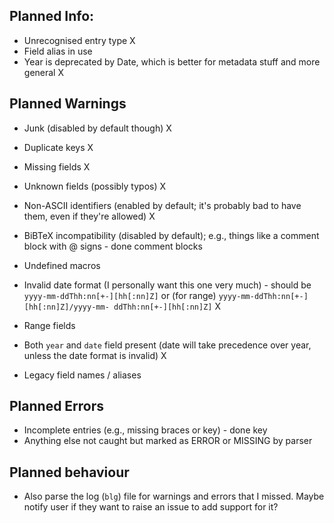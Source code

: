 ## Planned Info:
- Unrecognised entry type X
- Field alias in use
- Year is deprecated by Date, which is better for metadata stuff and more general X

## Planned Warnings
- Junk (disabled by default though) X
- Duplicate keys X
- Missing fields X
- Unknown fields (possibly typos) X
- Non-ASCII identifiers (enabled by default; it's probably bad to have them, even if they're allowed) X
- BiBTeX incompatibility (disabled by default); e.g., things like a comment block with @ signs - done comment blocks
- Undefined macros
- Invalid date format (I personally want this one very much) - should be `yyyy-mm-ddThh:nn[+-][hh[:nn]Z]` or (for range) `yyyy-mm-ddThh:nn[+-][hh[:nn]Z]/yyyy-mm- ddThh:nn[+-][hh[:nn]Z]` X

- Range fields
- Both `year` and `date` field present (date will take precedence over year, unless the date format is invalid) X
- Legacy field names / aliases

## Planned Errors
- Incomplete entries (e.g., missing braces or key) - done key
- Anything else not caught but marked as ERROR or MISSING by parser


## Planned behaviour
- Also parse the log (`blg`) file for warnings and errors that I missed. Maybe notify user if they want to raise an issue to add support for it?
